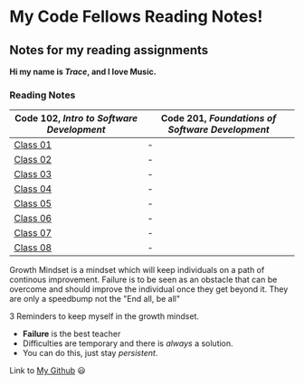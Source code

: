 # My Code Fellows Reading Notes!

## Notes for my reading assignments ##

**Hi my name is _Trace_, and I love Music.**



<h3 style=“display:block;
           margin-left: auto;
           margin-right:auto;
           text-align: center;“>
  Reading Notes</h3> 
  
  **Code 102**, _Intro to Software Development_ | **Code 201**, _Foundations of Software Development_
------------ | -------------
[Class 01](https://tracedugar.github.io/reading-notes/) | -
[Class 02](https://github.com/TraceDugar/reading-notes/blob/main/102/class2.md) | -
[Class 03](https://github.com/TraceDugar/reading-notes/blob/main/102/class3.md) | -
[Class 04](https://github.com/TraceDugar/reading-notes/blob/main/102/class4.txt) | -
[Class 05](https://github.com/TraceDugar/reading-notes/blob/main/102/class5.md) | -
[Class 06](https://github.com/TraceDugar/reading-notes/blob/main/102/class6.md) | -
[Class 07](https://github.com/TraceDugar/reading-notes/blob/main/102/class7.md) | -
[Class 08](https://github.com/TraceDugar/reading-notes/blob/main/102/class8.md) | -




Growth Mindset is a mindset which will keep individuals on a path of continous improvement.
Failure is to be seen as an obstacle that can be overcome and should improve the individual once they get beyond it.
They are only a speedbump not the "End all, be all"





3 Reminders to keep myself in the growth mindset.

- **Failure** is the best teacher
- Difficulties are temporary and there is _always_ a solution.
- You can do this, just stay _persistent_.

Link to [My Github](https://github.com/TraceDugar) 😃
